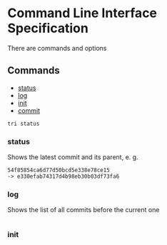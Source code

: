 # Command Line Interface Specification

There are commands and options

## Commands

- [status](#status)
- [log](#log)
- [init](#init)
- [commit](#commit)

```
tri status
```

### status

Shows the latest commit and its parent, e. g.

```
54f85854ca6d77d50bcd5e338e78ce15
-> e330efab74317d4b98eb30b03df73fa6
```

### log

Shows the list of all commits before the current one

```

```

### init
